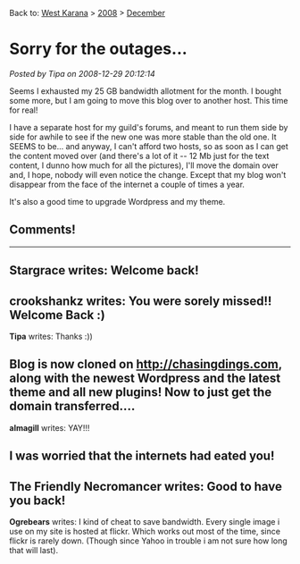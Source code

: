 Back to: [West Karana](/posts/westkarana.md) > [2008](/posts/2008/westkarana.md) > [December](./westkarana.md)
# Sorry for the outages...

*Posted by Tipa on 2008-12-29 20:12:14*

Seems I exhausted my 25 GB bandwidth allotment for the month. I bought some more, but I am going to move this blog over to another host. This time for real!

I have a separate host for my guild's forums, and meant to run them side by side for awhile to see if the new one was more stable than the old one. It SEEMS to be... and anyway, I can't afford two hosts, so as soon as I can get the content moved over (and there's a lot of it -- 12 Mb just for the text content, I dunno how much for all the pictures), I'll move the domain over and, I hope, nobody will even notice the change. Except that my blog won't disappear from the face of the internet a couple of times a year.

It's also a good time to upgrade Wordpress and my theme.

## Comments!
---
**Stargrace** writes: Welcome back!
---
**crookshankz** writes: You were sorely missed!! Welcome Back :)
---
**Tipa** writes: Thanks :))

Blog is now cloned on http://chasingdings.com, along with the newest Wordpress and the latest theme and all new plugins! Now to just get the domain transferred....
---
**almagill** writes: YAY!!!

I was worried that the internets had eated you!
---
**The Friendly Necromancer** writes: Good to have you back!
---
**Ogrebears** writes: I kind of cheat to save bandwidth. Every single image i use on my site is hosted at flickr. Which works out most of the time, since flickr is rarely down. (Though since Yahoo in trouble i am not sure how long that will last).
